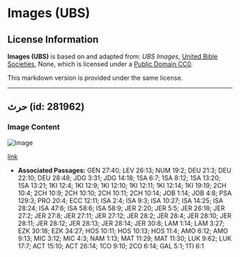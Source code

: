 # Images (UBS)

## License Information

**Images (UBS)** is based on and adapted from: _UBS Images_, [United Bible Societies](https://unitedbiblesocieties.org/), None, which is licensed under a [Public Domain CC0](https://creativecommons.org/public-domain/cc0/).

This markdown version is provided under the same license.



--------------------------------

## حرث (id: 281962)

### Image Content

![Image](https://cdn.aquifer.bible/aquifer-content/resources/Media/WEB-0319_plowing_en.jpg)

[link](https://cdn.aquifer.bible/aquifer-content/resources/Media/WEB-0319_plowing_en.jpg)

* **Associated Passages:** GEN 27:40; LEV 26:13; NUM 19:2; DEU 21:3; DEU 22:10; DEU 28:48; JDG 3:31; JDG 14:18; 1SA 6:7; 1SA 8:12; 1SA 13:20; 1SA 13:21; 1KI 12:4; 1KI 12:9; 1KI 12:10; 1KI 12:11; 1KI 12:14; 1KI 19:19; 2CH 10:4; 2CH 10:9; 2CH 10:10; 2CH 10:11; 2CH 10:14; JOB 1:14; JOB 4:8; PSA 129:3; PRO 20:4; ECC 12:11; ISA 2:4; ISA 9:3; ISA 10:27; ISA 14:25; ISA 28:24; ISA 47:6; ISA 58:6; ISA 58:9; JER 2:20; JER 5:5; JER 26:18; JER 27:2; JER 27:8; JER 27:11; JER 27:12; JER 28:2; JER 28:4; JER 28:10; JER 28:11; JER 28:12; JER 28:13; JER 28:14; JER 30:8; LAM 1:14; LAM 3:27; EZK 30:18; EZK 34:27; HOS 10:11; HOS 10:13; HOS 11:4; AMO 6:12; AMO 9:13; MIC 3:12; MIC 4:3; NAM 1:13; MAT 11:29; MAT 11:30; LUK 9:62; LUK 17:7; ACT 15:10; ACT 26:14; 1CO 9:10; 2CO 6:14; GAL 5:1; 1TI 6:1

